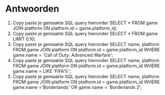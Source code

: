 # Antwoorden

1. Copy paste je gemaakte SQL query hieronder
   SELECT * FROM game JOIN platform ON platform.id = game.platform_id;
2. Copy paste je gemaakte SQL query hieronder
   SELECT * FROM game LIMIT 0,10;
3. Copy paste je gemaakte SQL query hieronder
   SELECT name, platform FROM game JOIN platform ON platform.id = game.platform_id WHERE game.name = 'Call of Duty: Advanced Warfare';
4. Copy paste je gemaakte SQL query hieronder
   SELECT name, platform FROM game JOIN platform ON platform.id = game.platform_id WHERE game.name = LIKE 'FIFA%';
5. Copy paste je gemaakte SQL query hieronder
   SELECT name, platform FROM game JOIN platform ON platform.id = game.platform_id WHERE game.name ='Borderlands' OR game.name = 'Borderlands 2';